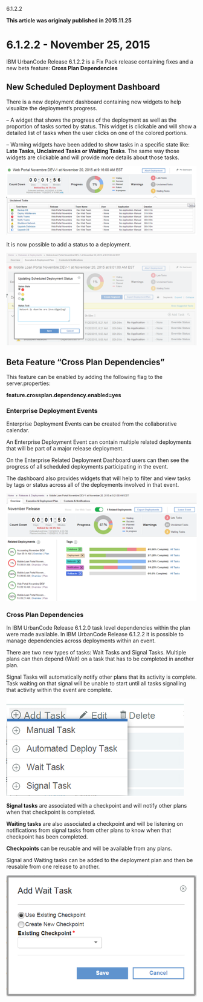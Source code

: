 





6.1.2.2

**This article was originaly published in 2015.11.25**


6.1.2.2 - November 25, 2015
===========================




IBM UrbanCode Release 6.1.2.2 is a Fix Pack release containing fixes and a new beta feature: **Cross Plan Dependencies**

New Scheduled Deployment Dashboard
----------------------------------


There is a new deployment dashboard containing new widgets to help visualize the deployment’s progress.


– A widget that shows the progress of the deployment as well as the proportion of tasks sorted by status. This widget is clickable and will show a detailed list of tasks when the user clicks on one of the colored portions.


– Warning widgets have been added to show tasks in a specific state like: **Late Tasks, Unclaimed Tasks or Waiting Tasks**. The same way those widgets are clickable and will provide more details about those tasks.


[![newSdDashboard](newsddashboard.png)](newsddashboard.png)


It is now possible to add a status to a deployment.


[![newSDStatus](newsdstatus.png)](newsdstatus.png)




Beta Feature “Cross Plan Dependencies”
--------------------------------------


This feature can be enabled by adding the following flag to the server.properties:  

**feature.crossplan.dependency.enabled=yes**


### Enterprise Deployment Events


Enterprise Deployment Events can be created from the collaborative calendar.


An Enterprise Deployment Event can contain multiple related deployments that will be part of a major release deployment.


On the Enterprise Related Deployment Dashboard users can then see the progress of all scheduled deployments participating in the event.


The dashboard also provides widgets that will help to filter and view tasks by tags or status across all of the deployments involved in that event.


[![newRdDashboard](newrddashboard.png)](newrddashboard.png)




### Cross Plan Dependencies


In IBM UrbanCode Release 6.1.2.0 task level dependencies within the plan were made available. In IBM UrbanCode Release 6.1.2.2 it is possible to manage dependencies across deployments within an event.


There are two new types of tasks: Wait Tasks and Signal Tasks. Multiple plans can then depend (Wait) on a task that has to be completed in another plan.


Signal Tasks will automatically notify other plans that its activity is complete. Task waiting on that signal will be unable to start until all tasks signalling that activity within the event are complete.


[![newWaitAndSignalTask](newwaitandsignaltask.png)](newwaitandsignaltask.png)


**Signal tasks** are associated with a checkpoint and will notify other plans when that checkpoint is completed.


**Waiting tasks** are also associated a checkpoint and will be listening on notifications from signal tasks from other plans to know when that checkpoint has been completed.



**Checkpoints** can be reusable and will be available from any plans.


Signal and Waiting tasks can be added to the deployment plan and then be reusable from one release to another.



[![newWaitAndSignalTaskDialog](newwaitandsignaltaskdialog.png)](newwaitandsignaltaskdialog.png)







